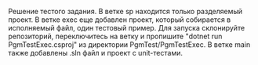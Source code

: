 Решение тестого задания. В ветке sp находится только разделяемый проект. 
В ветке exec еще добавлен проект, который собирается в исполняемый файл, один тестовый пример. 
Для запуска склонируйте репозиторий, переключитесь на ветку и пропишите "dotnet run PgmTestExec.csproj" из директории PgmTest/PgmTestExec.
В ветке main также добавлены .sln файл и проект с unit-тестами.
